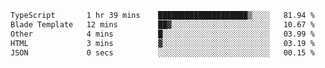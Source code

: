 <!--START_SECTION:waka-->

```txt
TypeScript       1 hr 39 mins    ████████████████████▒░░░░   81.94 %
Blade Template   12 mins         ██▓░░░░░░░░░░░░░░░░░░░░░░   10.67 %
Other            4 mins          █░░░░░░░░░░░░░░░░░░░░░░░░   03.99 %
HTML             3 mins          ▓░░░░░░░░░░░░░░░░░░░░░░░░   03.19 %
JSON             0 secs          ░░░░░░░░░░░░░░░░░░░░░░░░░   00.15 %
```

<!--END_SECTION:waka-->
